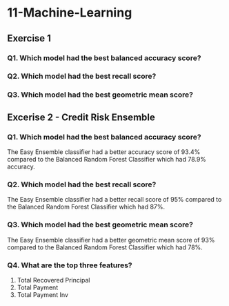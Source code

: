 # 11-Machine-Learning

## Exercise 1

### Q1. Which model had the best balanced accuracy score?


### Q2. Which model had the best recall score?

### Q3. Which model had the best geometric mean score?







## Excerise 2 - Credit Risk Ensemble 

### Q1. Which model had the best balanced accuracy score?

The Easy Ensemble classifier had a better accuracy score of 93.4% compared to the Balanced Random Forest Classifier which had 78.9% accuracy.

### Q2. Which model had the best recall score?

The Easy Ensemble classifier had a better recall score of 95% compared to the Balanced Random Forest Classifier which had 87%.

### Q3. Which model had the best geometric mean score?

The Easy Ensemble classifier had a better geometric mean score of 93% compared to the Balanced Random Forest Classifier which had 78%.


### Q4. What are the top three features?

1. Total Recovered Principal
2. Total Payment
3. Total Payment Inv

